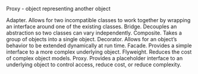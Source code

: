 Proxy - object representing another object

Adapter. Allows for two incompatible classes to work together by wrapping an interface around one of the existing classes.
Bridge. Decouples an abstraction so two classes can vary independently.
Composite. Takes a group of objects into a single object.
Decorator. Allows for an object’s behavior to be extended dynamically at run time.
Facade. Provides a simple interface to a more complex underlying object.
Flyweight. Reduces the cost of complex object models.
Proxy. Provides a placeholder interface to an underlying object to control access, reduce cost, or reduce complexity.